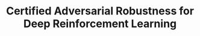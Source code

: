 ---
title: "Certified Adversarial Robustness for Deep Reinforcement Learning"
authors: "Bj\"{o}rn L\"{u}tjens, Michael Everett, Jonathan P. How"
venue: "Conference on Robot Learning (CoRL)"
year: "2019"
status: "published"
arxiv: "https://arxiv.org/pdf/1910.12908.pdf"
official_link: ""
doi: ""
volume: "N/A"
number: "N/A"
pages: ""
publisher: ""
month: "10"
address: "Osaka, Japan"
type: "conference"
school: "N/A"
awards: "N/A"
notes: ""
include_on_website: true
image: "carrl_intuition.png"
links_to_code: "N/A"
links_to_video: "https://www.youtube.com/watch?v=Gp6QG66ATy4"
collection: publications
permalink: /publication/2019-10-Lutjens19_CORL.html
---